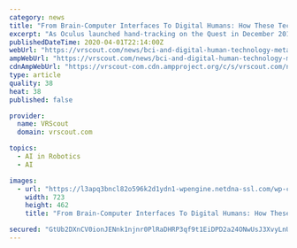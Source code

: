 ```yaml
---
category: news
title: "From Brain-Computer Interfaces To Digital Humans: How These Technologies Are Bringing Us Closer To The Metaverse"
excerpt: "As Oculus launched hand-tracking on the Quest in December 2019, I wonder if consumer-ready mind-controlled systems could be even less than one year away ... Feedback Control Using a Self-Sensing Soft Pneumatic Actuator Skin,” published in Soft Robotics, also presented a solution for wearable haptics as a soft, flexible artificial skin ..."
publishedDateTime: 2020-04-01T22:14:00Z
webUrl: "https://vrscout.com/news/bci-and-digital-human-technology-metaverse/"
ampWebUrl: "https://vrscout.com/news/bci-and-digital-human-technology-metaverse/amp/"
cdnAmpWebUrl: "https://vrscout-com.cdn.ampproject.org/c/s/vrscout.com/news/bci-and-digital-human-technology-metaverse/amp/"
type: article
quality: 38
heat: 38
published: false

provider:
  name: VRScout
  domain: vrscout.com

topics:
  - AI in Robotics
  - AI

images:
  - url: "https://l3apq3bncl82o596k2d1ydn1-wpengine.netdna-ssl.com/wp-content/uploads/2020/04/BCI.png"
    width: 723
    height: 462
    title: "From Brain-Computer Interfaces To Digital Humans: How These Technologies Are Bringing Us Closer To The Metaverse"

secured: "GtUb2DXnCV0ionJENnk1njnr0PlRaDHRP3qf9t1EiDPD2a24ONwUsJ3XvyLnUupxZ8UrOELVuUVwHZyL/GwHpbbEX2RHz6g5YsuQiNqVYUcAMu1KzIjgfo4SZM7OKJvWOayMs31eTBn2KtceNwjC8wEH78PzYb9anf7nY3G4WNSZmu2zHowSyprQP6y7fVwRNCeaP9TtucFZeVMBPq8H9bVvvVXfv4bYW4rTxxHyA8EWSjNcHEg31KWwFdlFjDKRlY1V3kkdscd+4e8xWKjsVwzDipiYNUeWMZLI45/JM6QyC9Wu1y9CIju0T+jDkKCqH2HhTRte1vPIFZcS7HPj8EbynxACXL3VF/W+zNTcdORLWNvPpBxBxYKEubHMtAHV6puL8dSyVMOxkDHkIUaYCFNbO9RDTkXe1/o9Oi7eHL/yVuH4xok+LeGS3muzC3V3vnOyjj6veEMIVnnZROctCeVT0sSvxLivq7l+HLC3ab8=;7Y2Y+isYthz4rXakEso9Og=="
---
```


